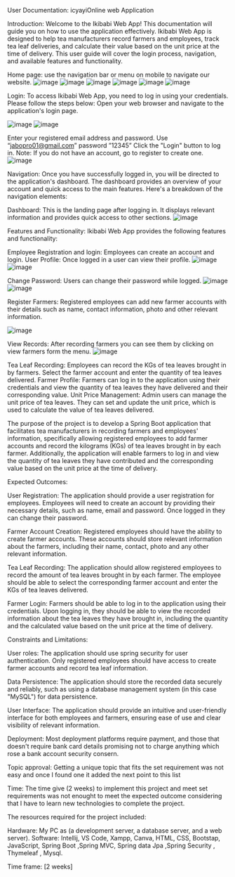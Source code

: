 
User Documentation: icyayiOnline web Application

Introduction:
Welcome to the Ikibabi Web App! This documentation will guide you on how to use the application effectively. Ikibabi Web App is designed to help tea manufacturers record farmers and employees, track tea leaf deliveries, and calculate their value based on the unit price at the time of delivery. This user guide will cover the login process, navigation, and available features and functionality.

Home page: use the navigation bar or menu on mobile to navigate our website.
![image](https://github.com/jabo-pro/webtech-Project/assets/104870676/9d9f765a-14b5-4511-ae11-bf14ad691502)  ![image](https://github.com/jabo-pro/webtech-Project/assets/104870676/072e5c58-354b-4bd9-9ddc-38c20b408482)
![image](https://github.com/jabo-pro/webtech-Project/assets/104870676/67609c25-2721-405b-a83b-a1cbb348ca9e)  ![image](https://github.com/jabo-pro/webtech-Project/assets/104870676/6db008f3-6a4b-4e1f-9d2c-a08211811e10)
![image](https://github.com/jabo-pro/webtech-Project/assets/104870676/13828687-f16c-4f27-82cf-7a4a2edf1ff6)  ![image](https://github.com/jabo-pro/webtech-Project/assets/104870676/1be49094-b9dd-491b-9547-bb9206891c8d)		

Login:
To access Ikibabi Web App, you need to log in using your credentials. Please follow the steps below:
Open your web browser and navigate to the application's login page.

![image](https://github.com/jabo-pro/webtech-Project/assets/104870676/2be3c2d5-5800-4930-aa53-074585115535)  ![image](https://github.com/jabo-pro/webtech-Project/assets/104870676/19f6227a-374f-4359-8422-0cd3eab9ccf7)

Enter your registered email address and password. Use “jabopro01@gmail.com”  password ”12345”
Click the "Login" button to log in.
Note: If you do not have an account, go to register to create one.
![image](https://github.com/jabo-pro/webtech-Project/assets/104870676/0f008a9a-8453-43ad-9065-649be05aa9c2)
 

Navigation:
Once you have successfully logged in, you will be directed to the application's dashboard. The dashboard provides an overview of your account and quick access to the main features. Here's a breakdown of the navigation elements:

Dashboard: This is the landing page after logging in. It displays relevant information and provides quick access to other sections.
![image](https://github.com/jabo-pro/webtech-Project/assets/104870676/47c7df2c-3eea-4e0c-ab37-98195cca5de3)

Features and Functionality:
Ikibabi Web App provides the following features and functionality:

Employee Registration and login: Employees can create an account and login.
User Profile: Once logged in a user can view their profile.
![image](https://github.com/jabo-pro/webtech-Project/assets/104870676/f6b807c1-ad91-471e-9f9d-fce173a61242)  ![image](https://github.com/jabo-pro/webtech-Project/assets/104870676/ebb5cfd2-a4a4-4784-81cb-429708cf16f0)

Change Password: Users can change their password while logged.
![image](https://github.com/jabo-pro/webtech-Project/assets/104870676/47796240-6f3d-462e-aa17-4158834387a0)  ![image](https://github.com/jabo-pro/webtech-Project/assets/104870676/d609b9ca-61a7-4658-b74c-d676f3fe398f)

Register Farmers: Registered employees can add new farmer accounts with their details such as name, contact information, photo and other relevant information.
 
![image](https://github.com/jabo-pro/webtech-Project/assets/104870676/74a6ce2a-466d-4eac-ada8-d37bc4067288)

View Records: After recording farmers you can see them by clicking on view farmers form the menu.
 ![image](https://github.com/jabo-pro/webtech-Project/assets/104870676/7537de6c-7ff6-43c3-ac5b-cf0a4f2c055c)
 
Tea Leaf Recording: Employees can record the KGs of tea leaves brought in by farmers. Select the farmer account and enter the quantity of tea leaves delivered.
Farmer Profile: Farmers can log in to the application using their credentials and view the quantity of tea leaves they have delivered and their corresponding value.
Unit Price Management: Admin users can manage the unit price of tea leaves. They can set and update the unit price, which is used to calculate the value of tea leaves delivered.




The purpose of the project is to develop a Spring Boot application that facilitates tea manufacturers in recording farmers and employees' information, specifically allowing registered employees to add farmer accounts and record the kilograms (KGs) of tea leaves brought in by each farmer. Additionally, the application will enable farmers to log in and view the quantity of tea leaves they have contributed and the corresponding value based on the unit price at the time of delivery.

Expected Outcomes:

User Registration: The application should provide a user registration for employees. Employees will need to create an account by providing their necessary details, such as name, email and password. Once logged in they can change their password.

Farmer Account Creation: Registered employees should have the ability to create farmer accounts. These accounts should store relevant information about the farmers, including their name, contact, photo and any other relevant information.

Tea Leaf Recording: The application should allow registered employees to record the amount of tea leaves brought in by each farmer. The employee should be able to select the corresponding farmer account and enter the KGs of tea leaves delivered.

Farmer Login: Farmers should be able to log in to the application using their credentials. Upon logging in, they should be able to view the recorded information about the tea leaves they have brought in, including the quantity and the calculated value based on the unit price at the time of delivery.


Constraints and Limitations:

User roles: The application should use spring security for user authentication. Only registered employees should have access to create farmer accounts and record tea leaf information.

Data Persistence: The application should store the recorded data securely and reliably, such as using a database management system (in this case "MySQL") for data persistence.

User Interface: The application should provide an intuitive and user-friendly interface for both employees and farmers, ensuring ease of use and clear visibility of relevant information.

Deployment: Most deployment platforms require payment, and those that doesn't require bank card details promising not to charge anything which rose a bank account security consern.

Topic approval: Getting a unique topic that fits the set requirement was not easy and once I found one it added the next point to this list

Time: The time give (2 weeks) to implement this project and meet set requirements was not enought to meet the expected outcome considering that I have to learn new technologies to complete the project. 

The resources required for the project included:

Hardware: My PC as (a development server, a database server, and a web server).
Software: Intellij, VS Code, Xampp, Canva, HTML, CSS, Bootstap, JavaScript, Spring Boot ,Spring MVC, Spring data Jpa ,Spring Security , Thymeleaf , Mysql.

Time frame: [2 weeks]

